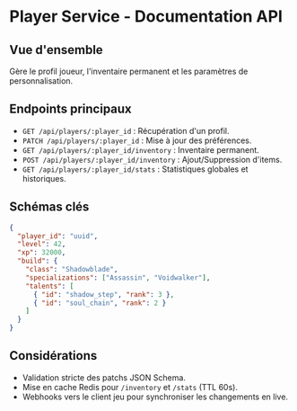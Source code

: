 # Player Service - Documentation API

## Vue d'ensemble
Gère le profil joueur, l'inventaire permanent et les paramètres de personnalisation.

## Endpoints principaux
- `GET /api/players/:player_id` : Récupération d'un profil.
- `PATCH /api/players/:player_id` : Mise à jour des préférences.
- `GET /api/players/:player_id/inventory` : Inventaire permanent.
- `POST /api/players/:player_id/inventory` : Ajout/Suppression d'items.
- `GET /api/players/:player_id/stats` : Statistiques globales et historiques.

## Schémas clés
```json
{
  "player_id": "uuid",
  "level": 42,
  "xp": 32000,
  "build": {
    "class": "Shadowblade",
    "specializations": ["Assassin", "Voidwalker"],
    "talents": [
      { "id": "shadow_step", "rank": 3 },
      { "id": "soul_chain", "rank": 2 }
    ]
  }
}
```

## Considérations
- Validation stricte des patchs JSON Schema.
- Mise en cache Redis pour `/inventory` et `/stats` (TTL 60s).
- Webhooks vers le client jeu pour synchroniser les changements en live.
